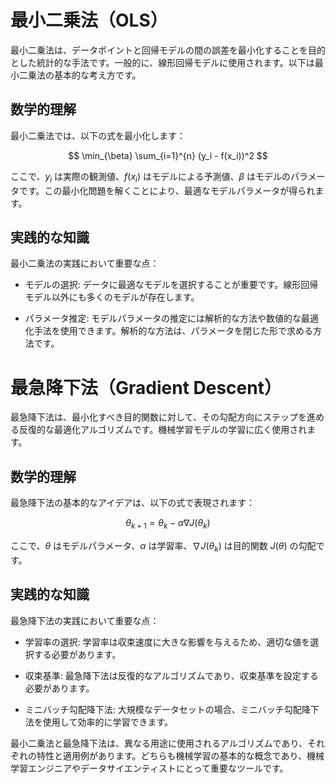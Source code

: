 # 最小二乗法（OLS）

最小二乗法は、データポイントと回帰モデルの間の誤差を最小化することを目的とした統計的な手法です。一般的に、線形回帰モデルに使用されます。以下は最小二乗法の基本的な考え方です。

## 数学的理解

最小二乗法では、以下の式を最小化します：

$$
\min_{\beta} \sum_{i=1}^{n} (y_i - f(x_i))^2
$$

ここで、$y_i$ は実際の観測値、$f(x_i)$ はモデルによる予測値、$\beta$ はモデルのパラメータです。この最小化問題を解くことにより、最適なモデルパラメータが得られます。

## 実践的な知識

最小二乗法の実践において重要な点：

- モデルの選択: データに最適なモデルを選択することが重要です。線形回帰モデル以外にも多くのモデルが存在します。

- パラメータ推定: モデルパラメータの推定には解析的な方法や数値的な最適化手法を使用できます。解析的な方法は、パラメータを閉じた形で求める方法です。

# 最急降下法（Gradient Descent）

最急降下法は、最小化すべき目的関数に対して、その勾配方向にステップを進める反復的な最適化アルゴリズムです。機械学習モデルの学習に広く使用されます。

## 数学的理解

最急降下法の基本的なアイデアは、以下の式で表現されます：

$$
\theta_{k+1} = \theta_k - \alpha \nabla J(\theta_k)
$$

ここで、$\theta$ はモデルパラメータ、$\alpha$ は学習率、$\nabla J(\theta_k)$ は目的関数 $J(\theta)$ の勾配です。

## 実践的な知識

最急降下法の実践において重要な点：

- 学習率の選択: 学習率は収束速度に大きな影響を与えるため、適切な値を選択する必要があります。

- 収束基準: 最急降下法は反復的なアルゴリズムであり、収束基準を設定する必要があります。

- ミニバッチ勾配降下法: 大規模なデータセットの場合、ミニバッチ勾配降下法を使用して効率的に学習できます。

最小二乗法と最急降下法は、異なる用途に使用されるアルゴリズムであり、それぞれの特性と適用例があります。どちらも機械学習の基本的な概念であり、機械学習エンジニアやデータサイエンティストにとって重要なツールです。
